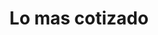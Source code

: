 ---
title: Lo mas cotizado
description: "description"
draft: false
plans:
- title: Aplanado
  subtitle: Aplanado de muros por metro cuadrado
  price: 120
  type: metro cuadrado
  features:
    - Materiales
    - Avances diarios
    - Lunes a sabado
  button:
    label: Cotizar
    link: ""

- title: Pintura
  subtitle: Renueva el color de tu casa u oficina
  price: 90
  type: metro cuadrado
  recommended: true
  features:
    - Elige el color
  button:
    label: Cotizar
    link: ""

- title: Servicio de carpinteria
  subtitle: Best For Large Individuals
  price: 
  type: Segun el servicio
  features:
    - Construcción de muebles
    - Cocinas integrales
    - Reparación y mantenimiento
  button:
    label: Cotizar
    link: ""

call_to_action:
  title: Quieres hacer una cotización?
  content: Contactanos a traves de whatsapp, facebook o correo electronico para atenderte.
  image: '/images/servicio-personal.webp'
  button:
    enable: true
    label: "Contactanos"
    link: "https://www.facebook.com/profile.php?id=100064221786266"
    
---